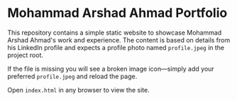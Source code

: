 # Mohammad Arshad Ahmad Portfolio

This repository contains a simple static website to showcase Mohammad Arshad Ahmad's work and experience. The content is based on details from his LinkedIn profile and expects a profile photo named `profile.jpeg` in the project root.

If the file is missing you will see a broken image icon&mdash;simply add your preferred `profile.jpeg` and reload the page.

Open `index.html` in any browser to view the site.
